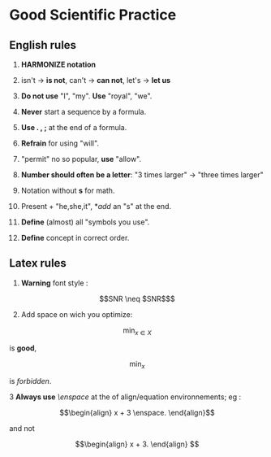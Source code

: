 # Good Scientific Practice

## English rules
1. **HARMONIZE notation**
1. isn't -> **is not**, can't -> **can not**, let's -> **let us**
1. **Do not use** "I", "my". **Use** "royal", "we".
1. **Never** start a sequence by a formula.
1. **Use . , ;** at the end of a formula.
1. **Refrain** for using "will".
1. "permit" no so popular, **use** "allow".
1. **Number should often be a letter**: "3 times larger" -> "three times larger"
1. Notation without **s** for math.
1. Present + "he,she,it", **add* an "s" at the end.

1. **Define** (almost) all "symbols you use".
1. **Define** concept in correct order.

## Latex rules
1. **Warning** font style :
```math
SNR \neq $SNR$
```

2. Add space on wich you optimize:
```math
\min_{x \in X}
```
is **good**,
```math 
\min_{x}
```
is *forbidden*.

3 **Always use**  *\enspace* at the of align/equation environnements; eg : 
```math
\begin{align}
x + 3 \enspace.
\end{align}
```
and not
```math
\begin{align}
x + 3.
\end{align}
